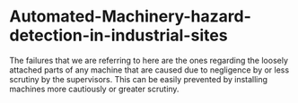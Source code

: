 # Automated-Machinery-hazard-detection-in-industrial-sites
  The failures that we are referring to here are the ones regarding the loosely attached parts of any machine that are caused due to negligence by or less scrutiny by the supervisors. This can be easily prevented by installing machines more cautiously or greater scrutiny.
